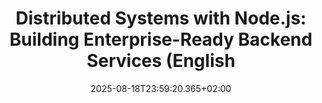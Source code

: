 ---
title: "Distributed Systems with Node.js: Building Enterprise-Ready Backend Services (English"
date: 2025-08-18T23:59:20.365+02:00
category: books
tags: []
excerpt: My highlights
---